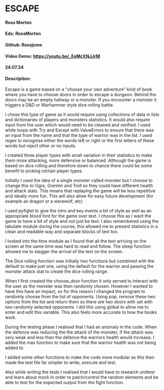 # ESCAPE

#### Ross Morton
#### Edx: RossMorton
#### Github: Rossjomo
#### Video Demo: https://youtu.be/_EeMcXNJJrM
#### 24.07.24
#### Description:
Escape is a game based on a "choose your own adventure" kind of book where you have to choose doors in order to escape a dungeon. Behind the doors may be an empty hallway or a monster. If you encounter a monster it triggers a D&D or Warhammer style dice rolling battle.

I chose this type of game as it would require using collections of data in lists and dictionaries of players and monsters statistics. It would also require input from the user which would need to be cleaned and verified. I used while loops with Try and Except with ValueErrors to ensure that there was an input from the name and that the type of warrior was in the list. I used regex to recognise either the words left or right or the first letters of these words but reject other or no inputs.

I created three player types with small variation in their statistics to make them more attacking, more defensive or balanced. Although the game is based on dice rolling and therefore down to chance there could be some benefit to picking certain player types.

Initially I used the idea of a single monster called monster but I choose to change this to Ogre, Gremlin and Troll so they could have different health and attack stats. This means that replaying the game will be less repetitive and ideally more fun. This will also allow for easy future development (for example an dragon or a werewolf, etc)

I used pyfiglet to give the intro and key events a bit of style as well as an appropriate blood font for the game over text. I choose this as I want the game to have a bit of style and not just be text. I also remembered using the tabulate module during the course, this allowed me to present statistics in a clean and readable way and separate blocks of text too.

I looked into the time module as I found that all the text arriving on the screen at the same time was hard to read and follow. The sleep function allowed me to stagger the arrival of the text on the screen.

The Dice rolling function was initially two functions but combined with the default to make just one, using the default for the warrior and passing the monster attack stat to create the dice rolling range.

When I first created the choose_door function it only served to interact with the user as the monster was then randomly chosen. However I wanted to have this have an impact, so for this reason I changed the program to randomly choose from the list of opponents. Using pop, remove these two options from the list and return them so there are two doors with set with two randomly selected opponents. I did this using global to allow me to enter and edit this variable. This also feels more accurate to how the books work.

During the testing phase I realised that I had an anomaly in the code. When the defence was reducing the the attack of the monster, if the attack was very weak and less than the defence the warriors health would increase. I added the max function to make sure that the warrior health was not being added to.

I added some other functions to make the code more modular as this then made the test file far simpler to write, execute and test.

Also while writing the tests I realised that I would have to research unittest and learn about mock in order to patch/control the random elements and be able to test for the expected output from the fight function.
